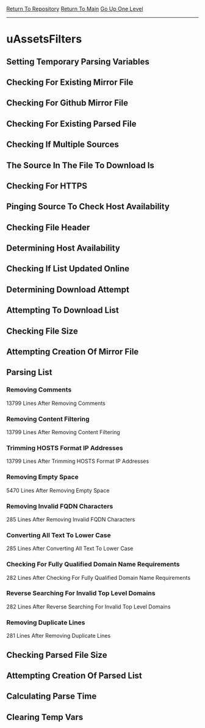[Return To Repository](https://github.com/deathbybandaid/piholeparser/)
[Return To Main](https://github.com/deathbybandaid/piholeparser/blob/master/RecentRunLogs/Mainlog.md)
[Go Up One Level](https://github.com/deathbybandaid/piholeparser/blob/master/RecentRunLogs/TopLevelScripts/30-Processing-External-Blacklists.md)
____________________________________
# uAssetsFilters
## Setting Temporary Parsing Variables
## Checking For Existing Mirror File
## Checking For Github Mirror File
## Checking For Existing Parsed File
## Checking If Multiple Sources
## The Source In The File To Download Is
## Checking For HTTPS
## Pinging Source To Check Host Availability
## Checking File Header
## Determining Host Availability
## Checking If List Updated Online
## Determining Download Attempt
## Attempting To Download List
## Checking File Size
## Attempting Creation Of Mirror File
## Parsing List
### Removing Comments
13799 Lines After Removing Comments
### Removing Content Filtering
13799 Lines After Removing Content Filtering
### Trimming HOSTS Format IP Addresses
13799 Lines After Trimming HOSTS Format IP Addresses
### Removing Empty Space
5470 Lines After Removing Empty Space
### Removing Invalid FQDN Characters
285 Lines After Removing Invalid FQDN Characters
### Converting All Text To Lower Case
285 Lines After Converting All Text To Lower Case
### Checking For Fully Qualified Domain Name Requirements
282 Lines After Checking For Fully Qualified Domain Name Requirements
### Reverse Searching For Invalid Top Level Domains
282 Lines After Reverse Searching For Invalid Top Level Domains
### Removing Duplicate Lines
281 Lines After Removing Duplicate Lines
## Checking Parsed File Size
## Attempting Creation Of Parsed List
## Calculating Parse Time
## Clearing Temp Vars
